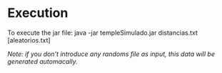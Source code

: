 # Execution #

To execute the jar file:
		java -jar templeSimulado.jar distancias.txt [aleatorios.txt]

*Note: if you don't introduce any randoms file as input, this data will be generated automacally.*
